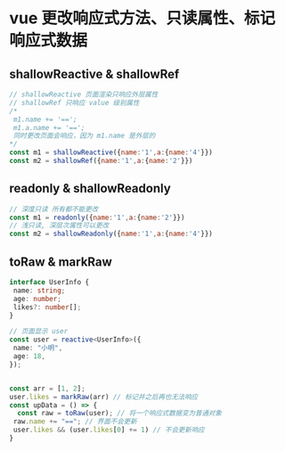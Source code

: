 # vue 更改响应式方法、只读属性、标记响应式数据

## shallowReactive & shallowRef

```js
// shallowReactive 页面渲染只响应外层属性
// shallowRef 只响应 value 级别属性
/* 
 m1.name += '==';
 m1.a.name += '==';
 同时更改页面会响应，因为 m1.name 是外层的
*/
const m1 = shallowReactive({name:'1',a:{name:'4'}})
const m2 = shallowRef({name:'1',a:{name:'2'}})
```

## readonly & shallowReadonly

```js
// 深度只读 所有都不能更改
const m1 = readonly({name:'1',a:{name:'2'}})
// 浅只读, 深层次属性可以更改
const m2 = shallowReadonly({name:'1',a:{name:'4'}})
```

## toRaw & markRaw

```ts
interface UserInfo {
 name: string;
 age: number;
 likes?: number[];
}

// 页面显示 user
const user = reactive<UserInfo>({
 name: "小明",
 age: 18,
});


const arr = [1, 2];
user.likes = markRaw(arr) // 标记并之后再也无法响应
const upData = () => {
  const raw = toRaw(user); // 将一个响应式数据变为普通对象
 raw.name += "=="; // 界面不会更新
 user.likes && (user.likes[0] += 1) // 不会更新响应
}
```